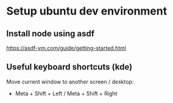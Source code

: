 # Setup ubuntu dev environment

## Install node using asdf

https://asdf-vm.com/guide/getting-started.html

## Useful keyboard shortcuts (kde)

Move current window to another screen / desktop:
- Meta + Shift + Left / Meta + Shift + Right
